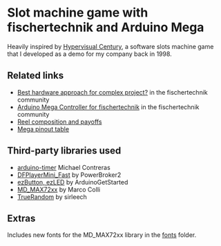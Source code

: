 
# Slot machine game with fischertechnik and Arduino Mega

Heavily inspired by [Hypervisual Century](http://hypervisual.com/century/), a software slots machine game that I developed as a demo for my company back in 1998.

## Related links

- [Best hardware approach for complex project?](https://forum.ftcommunity.de/viewtopic.php?f=8&t=7890) in the fischertechnik community
- [Arduino Mega Controller for fischertechnik](https://forum.ftcommunity.de/viewtopic.php?f=8&t=8018) in the fischertechnik community
- [Reel composition and payoffs](https://docs.google.com/spreadsheets/d/1R7iogh6DZfl5p-6_vpYxRWKMOOq5pi5qRD2ahUJuK3c/edit?usp=sharing)
- [Mega pinout table](https://docs.google.com/spreadsheets/d/1R7iogh6DZfl5p-6_vpYxRWKMOOq5pi5qRD2ahUJuK3c/edit#gid=992852522)

## Third-party libraries used

- [arduino-timer](https://github.com/contrem/arduino-timer) Michael Contreras
- [DFPlayerMini_Fast](https://github.com/PowerBroker2/DFPlayerMini_Fast) by PowerBroker2
- [ezButton, ezLED](https://github.com/ArduinoGetStarted) by ArduinoGetStarted
- [MD_MAX72xx](https://github.com/MajicDesigns/MD_MAX72XX) by Marco Colli
- [TrueRandom](https://github.com/sirleech/TrueRandom) by sirleech

## Extras

Includes new fonts for the MD_MAX72xx library in the [fonts](https://github.com/leosdad/ft-slot-machine/tree/master/slots/src/drivers) folder.
